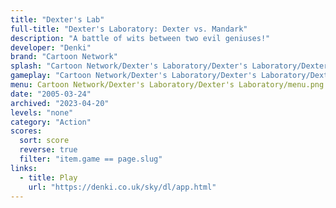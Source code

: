 ```yaml
---
title: "Dexter's Lab"
full-title: "Dexter's Laboratory: Dexter vs. Mandark"
description: "A battle of wits between two evil geniuses!"
developer: "Denki"
brand: "Cartoon Network"
splash: "Cartoon Network/Dexter's Laboratory/Dexter's Laboratory/DextersLabSplash.jpg"
gameplay: "Cartoon Network/Dexter's Laboratory/Dexter's Laboratory/DextersLabPlay08.jpg"
menu: Cartoon Network/Dexter's Laboratory/Dexter's Laboratory/menu.png
date: "2005-03-24"
archived: "2023-04-20"
levels: "none"
category: "Action"
scores:
  sort: score
  reverse: true
  filter: "item.game == page.slug"
links:
  - title: Play
    url: "https://denki.co.uk/sky/dl/app.html"
---
```

